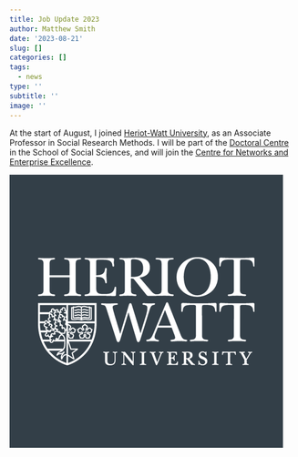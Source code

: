 ```yaml
---
title: Job Update 2023
author: Matthew Smith
date: '2023-08-21'
slug: []
categories: []
tags:
  - news
type: ''
subtitle: ''
image: ''
---
```

At the start of August, I joined [Heriot-Watt University](https://www.hw.ac.uk/), as an Associate Professor in Social Research Methods. I will be part of the [Doctoral Centre](https://www.hw.ac.uk/ebs/about/subject/research-methods.htm) in the School of Social Sciences, and will join the [Centre for Networks and Enterprise Excellence](https://www.hw.ac.uk/ebs/research/networks-enterprise-excellence.htm).

![](images/HWU.png)